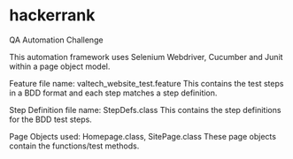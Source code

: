 # hackerrank
QA Automation Challenge 

This automation framework uses Selenium Webdriver, Cucumber and Junit within a page object model. 

Feature file name: valtech_website_test.feature
This contains the test steps in a BDD format and each step matches a step definition.

Step Definition file name: StepDefs.class
This contains the step definitions for the BDD test steps.

Page Objects used: Homepage.class, SitePage.class
These page objects contain the functions/test methods.

 

